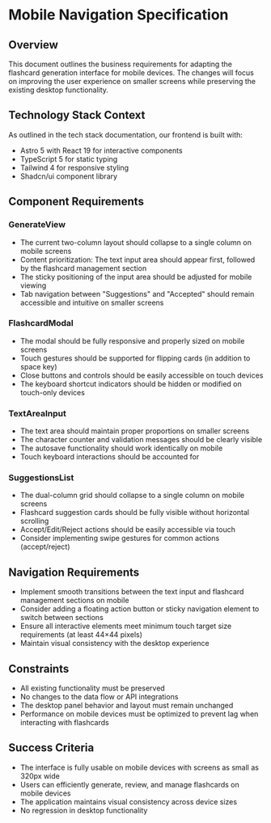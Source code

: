 # Mobile Navigation Specification

## Overview
This document outlines the business requirements for adapting the flashcard generation interface for mobile devices. The changes will focus on improving the user experience on smaller screens while preserving the existing desktop functionality.

## Technology Stack Context
As outlined in the tech stack documentation, our frontend is built with:
- Astro 5 with React 19 for interactive components
- TypeScript 5 for static typing
- Tailwind 4 for responsive styling
- Shadcn/ui component library

## Component Requirements

### GenerateView
- The current two-column layout should collapse to a single column on mobile screens
- Content prioritization: The text input area should appear first, followed by the flashcard management section
- The sticky positioning of the input area should be adjusted for mobile viewing
- Tab navigation between "Suggestions" and "Accepted" should remain accessible and intuitive on smaller screens

### FlashcardModal
- The modal should be fully responsive and properly sized on mobile screens
- Touch gestures should be supported for flipping cards (in addition to space key)
- Close buttons and controls should be easily accessible on touch devices
- The keyboard shortcut indicators should be hidden or modified on touch-only devices

### TextAreaInput
- The text area should maintain proper proportions on smaller screens
- The character counter and validation messages should be clearly visible
- The autosave functionality should work identically on mobile
- Touch keyboard interactions should be accounted for

### SuggestionsList
- The dual-column grid should collapse to a single column on mobile screens
- Flashcard suggestion cards should be fully visible without horizontal scrolling
- Accept/Edit/Reject actions should be easily accessible via touch
- Consider implementing swipe gestures for common actions (accept/reject)

## Navigation Requirements
- Implement smooth transitions between the text input and flashcard management sections on mobile
- Consider adding a floating action button or sticky navigation element to switch between sections
- Ensure all interactive elements meet minimum touch target size requirements (at least 44×44 pixels)
- Maintain visual consistency with the desktop experience

## Constraints
- All existing functionality must be preserved
- No changes to the data flow or API integrations
- The desktop panel behavior and layout must remain unchanged
- Performance on mobile devices must be optimized to prevent lag when interacting with flashcards

## Success Criteria
- The interface is fully usable on mobile devices with screens as small as 320px wide
- Users can efficiently generate, review, and manage flashcards on mobile devices
- The application maintains visual consistency across device sizes
- No regression in desktop functionality 